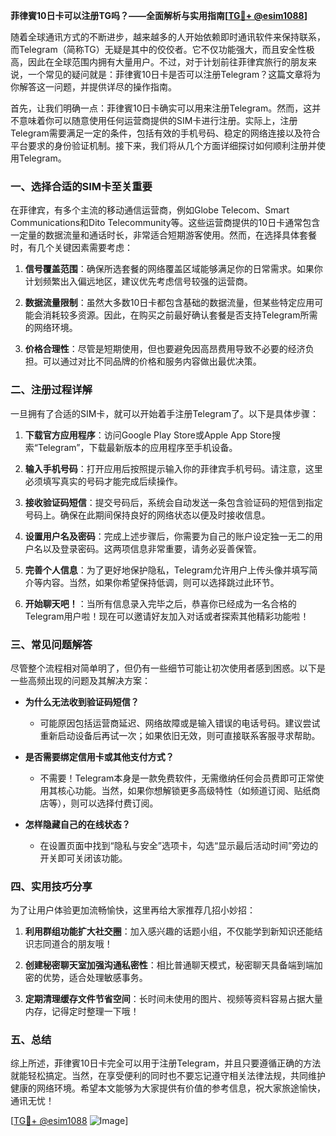 **菲律賓10日卡可以注册TG吗？——全面解析与实用指南[[TG💪+ @esim1088](https://t.me/s/esim1088)]**

随着全球通讯方式的不断进步，越来越多的人开始依赖即时通讯软件来保持联系，而Telegram（简称TG）无疑是其中的佼佼者。它不仅功能强大，而且安全性极高，因此在全球范围内拥有大量用户。不过，对于计划前往菲律宾旅行的朋友来说，一个常见的疑问就是：菲律賓10日卡是否可以注册Telegram？这篇文章将为你解答这一问题，并提供详尽的操作指南。

首先，让我们明确一点：菲律賓10日卡确实可以用来注册Telegram。然而，这并不意味着你可以随意使用任何运营商提供的SIM卡进行注册。实际上，注册Telegram需要满足一定的条件，包括有效的手机号码、稳定的网络连接以及符合平台要求的身份验证机制。接下来，我们将从几个方面详细探讨如何顺利注册并使用Telegram。

### **一、选择合适的SIM卡至关重要**

在菲律宾，有多个主流的移动通信运营商，例如Globe Telecom、Smart Communications和Dito Telecommunity等。这些运营商提供的10日卡通常包含一定量的数据流量和通话时长，非常适合短期游客使用。然而，在选择具体套餐时，有几个关键因素需要考虑：

1. **信号覆盖范围**：确保所选套餐的网络覆盖区域能够满足你的日常需求。如果你计划频繁出入偏远地区，建议优先考虑信号较强的运营商。
   
2. **数据流量限制**：虽然大多数10日卡都包含基础的数据流量，但某些特定应用可能会消耗较多资源。因此，在购买之前最好确认套餐是否支持Telegram所需的网络环境。

3. **价格合理性**：尽管是短期使用，但也要避免因高昂费用导致不必要的经济负担。可以通过对比不同品牌的价格和服务内容做出最优决策。

### **二、注册过程详解**

一旦拥有了合适的SIM卡，就可以开始着手注册Telegram了。以下是具体步骤：

1. **下载官方应用程序**：访问Google Play Store或Apple App Store搜索“Telegram”，下载最新版本的应用程序至手机设备。

2. **输入手机号码**：打开应用后按照提示输入你的菲律宾手机号码。请注意，这里必须填写真实的号码才能完成后续操作。

3. **接收验证码短信**：提交号码后，系统会自动发送一条包含验证码的短信到指定号码上。确保在此期间保持良好的网络状态以便及时接收信息。

4. **设置用户名及密码**：完成上述步骤后，你需要为自己的账户设定独一无二的用户名以及登录密码。这两项信息非常重要，请务必妥善保管。

5. **完善个人信息**：为了更好地保护隐私，Telegram允许用户上传头像并填写简介等内容。当然，如果你希望保持低调，则可以选择跳过此环节。

6. **开始聊天吧！**：当所有信息录入完毕之后，恭喜你已经成为一名合格的Telegram用户啦！现在可以邀请好友加入对话或者探索其他精彩功能啦！

### **三、常见问题解答**

尽管整个流程相对简单明了，但仍有一些细节可能让初次使用者感到困惑。以下是一些高频出现的问题及其解决方案：

- **为什么无法收到验证码短信？**
   - 可能原因包括运营商延迟、网络故障或是输入错误的电话号码。建议尝试重新启动设备后再试一次；如果依旧无效，则可直接联系客服寻求帮助。

- **是否需要绑定信用卡或其他支付方式？**
   - 不需要！Telegram本身是一款免费软件，无需缴纳任何会员费即可正常使用其核心功能。当然，如果你想解锁更多高级特性（如频道订阅、贴纸商店等），则可以选择付费订阅。

- **怎样隐藏自己的在线状态？**
   - 在设置页面中找到“隐私与安全”选项卡，勾选“显示最后活动时间”旁边的开关即可关闭该功能。

### **四、实用技巧分享**

为了让用户体验更加流畅愉快，这里再给大家推荐几招小妙招：

1. **利用群组功能扩大社交圈**：加入感兴趣的话题小组，不仅能学到新知识还能结识志同道合的朋友哦！

2. **创建秘密聊天室加强沟通私密性**：相比普通聊天模式，秘密聊天具备端到端加密的优势，适合处理敏感事务。

3. **定期清理缓存文件节省空间**：长时间未使用的图片、视频等资料容易占据大量内存，记得定时整理一下哦！

### **五、总结**

综上所述，菲律賓10日卡完全可以用于注册Telegram，并且只要遵循正确的方法就能轻松搞定。当然，在享受便利的同时也不要忘记遵守相关法律法规，共同维护健康的网络环境。希望本文能够为大家提供有价值的参考信息，祝大家旅途愉快，通讯无忧！

[[TG💪+ @esim1088](https://t.me/s/esim1088) ![Image](https://i.postimg.cc/4NQfJmqS/Snipaste-2025-05-13-00-14-12.png)]